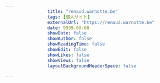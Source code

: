 ---
                title: "renaud.warnotte.be"
                tags: [個人サイト]
                externalUrl: "https://renaud.warnotte.be"
                date: 9939-08-08
                showDate: false
                showAuthor: false
                showReadingTime: false
                showEdit: false
                showLikes: false
                showViews: false
                layoutBackgroundHeaderSpace: false
                ---


